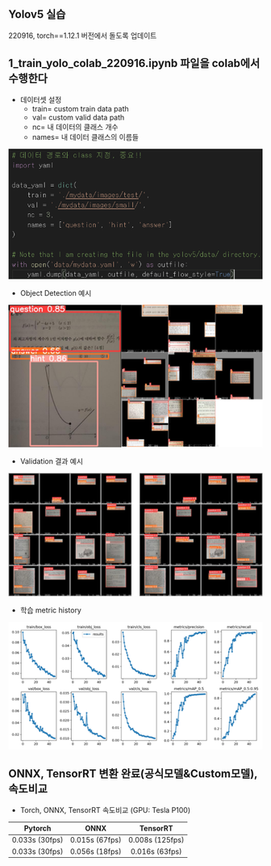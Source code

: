 ## Yolov5 실습

220916, torch==1.12.1 버전에서 돌도록 업데이트

## 1_train_yolo_colab_220916.ipynb 파일을 colab에서 수행한다

- 데이터셋 설정
  - train= custom train data path
  - val= custom valid data path
  - nc= 내 데이터의 클래스 개수
  - names= 내 데이터 클래스의 이름들

<p align="center"><img src="img/set_data.png" width="600"/>

- Object Detection 예시
<p align="center"><img src="img/example.png" width="600"/>

- Validation 결과 예시
<p align="center"><img src="img/validation.png" width="600"/>

- 학습 metric history
<p align="center"><img src="img/history.png" width="600"/>



## ONNX, TensorRT 변환 완료(공식모델&Custom모델), 속도비교  

- Torch, ONNX, TensorRT 속도비교 (GPU: Tesla P100)

| Pytorch | ONNX | TensorRT |
|:---------:|:------:|:----------:|
|0.033s (30fps) | 0.015s (67fps) | 0.008s (125fps) |
|0.033s (30fps)| 0.056s (18fps) | 0.016s (63fps) 
